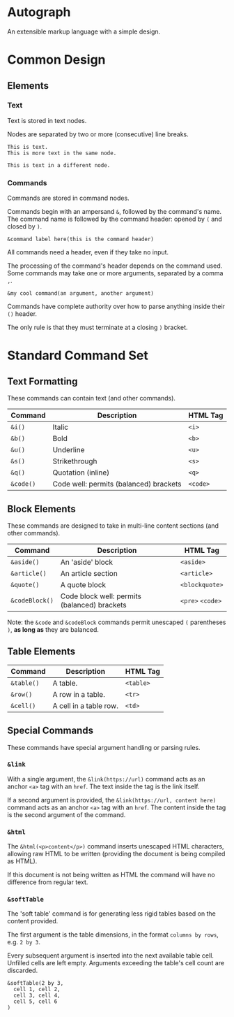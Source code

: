 Autograph
=====

An extensible markup language with a simple design.

# Common Design

## Elements

### Text

Text is stored in text nodes.

Nodes are separated by two or more (consecutive) line breaks.

```
This is text.
This is more text in the same node.

This is text in a different node.
```

### Commands

Commands are stored in command nodes.

Commands begin with an ampersand `&`, followed by the command's name.
The command name is followed by the command header: opened by `(` and closed by `)`.

```
&command label here(this is the command header)
```

All commands need a header, even if they take no input.

The processing of the command's header depends on the command used.
Some commands may take one or more arguments, separated by a comma `,`.

```
&my cool command(an argument, another argument)
```

Commands have complete authority over how to parse anything inside their `()` header.

The only rule is that they must terminate at a closing `)` bracket.

# Standard Command Set

## Text Formatting

These commands can contain text (and other commands).

| Command   | Description                            | HTML Tag |
|-----------|----------------------------------------|----------|
| `&i()`    | Italic                                 | `<i>`    |
| `&b()`    | Bold                                   | `<b>`    |
| `&u()`    | Underline                              | `<u>`    |
| `&s()`    | Strikethrough                          | `<s>`    |
| `&q()`    | Quotation (inline)                     | `<q>`    |
| `&code()` | Code well: permits (balanced) brackets | `<code>` |

## Block Elements

These commands are designed to take in multi-line content sections (and other commands).

| Command        | Description                                  | HTML Tag         |
|----------------|----------------------------------------------|------------------|
| `&aside()`     | An 'aside' block                             | `<aside>`        |
| `&article()`   | An article section                           | `<article>`      |
| `&quote()`     | A quote block                                | `<blockquote>`   |
| `&codeBlock()` | Code block well: permits (balanced) brackets | `<pre>` `<code>` |

Note: the `&code` and `&codeBlock` commands permit unescaped `(` parentheses `)`,
**as long as** they are balanced.

## Table Elements

| Command    | Description            | HTML Tag  |
|------------|------------------------|-----------|
| `&table()` | A table.               | `<table>` |
| `&row()`   | A row in a table.      | `<tr>`    |
| `&cell()`  | A cell in a table row. | `<td>`    |

## Special Commands

These commands have special argument handling or parsing rules.

### `&link`

With a single argument, the `&link(https://url)` command acts as an anchor `<a>` tag with an `href`.
The text inside the tag is the link itself.

If a second argument is provided, the `&link(https://url, content here)` command acts as an anchor `<a>`
tag with an `href`.
The content inside the tag is the second argument of the command.

### `&html`

The `&html(<p>content</p>)` command inserts unescaped HTML characters,
allowing raw HTML to be written (providing the document is being compiled as HTML).

If this document is not being written as HTML the command will have no difference from regular text.

### `&softTable`

The 'soft table' command is for generating less rigid tables based on the content provided.

The first argument is the table dimensions, in the format `columns by rows`, e.g. `2 by 3`.

Every subsequent argument is inserted into the next available table cell. Unfilled cells are left empty.
Arguments exceeding the table's cell count are discarded.

```
&softTable(2 by 3,
  cell 1, cell 2,
  cell 3, cell 4,
  cell 5, cell 6
)
```